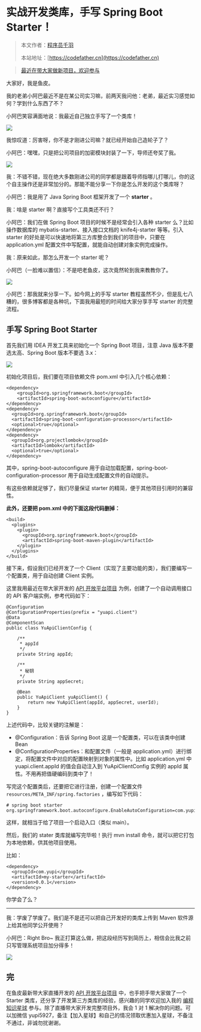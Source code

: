# 实战开发类库，手写 Spring Boot Starter！

> 本文作者：[程序员千羽](https://yuyuanweb.feishu.cn/wiki/Abldw5WkjidySxkKxU2cQdAtnah)
>
> 本站地址：[https://codefather.cn](https://codefather.cn)

> [最近在带大家做新项目，欢迎参与](https://mp.weixin.qq.com/s?__biz=MzI1NDczNTAwMA==&mid=2247529515&idx=1&sn=eb5e2af507ce35e3c4159dad7e1424f1&chksm=e9c293dcdeb51acac148fd14c0677ab3c1076c47ab52a33ffe7d682a3e1d1d8f37c4d3c7d167&token=1411297570&lang=zh_CN&scene=21#wechat_redirect)

大家好，我是鱼皮。

我的老弟小阿巴最近不是在某公司实习嘛，前两天我问他：老弟，最近实习感觉如何？学到什么东西了不？

小阿巴笑容满面地说：我最近自己独立手写了一个类库！

![](https://pic.yupi.icu/5563/202311080940493.png)

我惊叹道：厉害呀，你不是才刚进公司嘛？就已经开始自己造轮子了？

小阿巴：嘿嘿，只是把公司项目的加密模块封装了一下，导师还夸奖了我。

![](https://pic.yupi.icu/5563/202311080940758.png)

我：不错不错，现在绝大多数刚进公司的同学都是跟着导师指哪儿打哪儿，你的这个自主操作还是非常加分的。那能不能分享一下你是怎么开发的这个类库呀？

小阿巴：我是用了 Java Spring Boot 框架开发了一个 **starter** 。

我：啥是 starter 啊？直接写个工具类还不行？

小阿巴：我们在做 Spring Boot 项目的时候不是经常会引入各种 starter 么？比如操作数据库的 mybatis-starter、接入接口文档的 knife4j-starter 等等。引入 starter 的好处是可以快速地将第三方库整合到我们的项目中，只要在 application.yml 配置文件中写配置，就能自动创建对象实例完成操作。

我：原来如此，那怎么开发一个 starter 呢？

小阿巴（一脸难以置信）：不是吧老鱼皮，这次竟然轮到我来教教你了。

![](https://pic.yupi.icu/5563/202311080940488.png)

小阿巴：那我就来分享一下。如今网上的手写 starter 教程虽然不少，但是乱七八糟的，很多博客都是各种坑，下面我用最短的时间给大家分享手写 starter 的完整流程。

## 手写 Spring Boot Starter

首先我们用 IDEA 开发工具来初始化一个 Spring Boot 项目，注意 Java 版本不要选太高、Spring Boot 版本不要选 3.x：

![](https://pic.yupi.icu/5563/202311080940647.png)

初始化项目后，我们要在项目依赖文件 pom.xml 中引入几个核心依赖：

```
<dependency>
    <groupId>org.springframework.boot</groupId>
    <artifactId>spring-boot-autoconfigure</artifactId>
</dependency>
<dependency>
  <groupId>org.springframework.boot</groupId>
  <artifactId>spring-boot-configuration-processor</artifactId>
  <optional>true</optional>
</dependency>
<dependency>
  <groupId>org.projectlombok</groupId>
  <artifactId>lombok</artifactId>
  <optional>true</optional>
</dependency>
```

其中，spring-boot-autoconfigure 用于自动加载配置，spring-boot-configuration-processor 用于自动生成配置文件的自动提示。

有这些依赖就足够了，我们尽量保证 starter 的精简，便于其他项目引用时的兼容性。

**此外，还要把 pom.xml 中的下面这段代码删掉：**

```
<build>
  <plugins>
    <plugin>
      <groupId>org.springframework.boot</groupId>
      <artifactId>spring-boot-maven-plugin</artifactId>
    </plugin>
  </plugins>
</build>
```

接下来，假设我们已经开发了一个 Client（实现了主要功能的类），我们要编写一个配置类，用于自动创建 Client 实例。

这里我用最近在带大家开发的 [API 开放平台项目](https://mp.weixin.qq.com/s?__biz=MzI1NDczNTAwMA==&mid=2247529515&idx=1&sn=eb5e2af507ce35e3c4159dad7e1424f1&chksm=e9c293dcdeb51acac148fd14c0677ab3c1076c47ab52a33ffe7d682a3e1d1d8f37c4d3c7d167&token=1411297570&lang=zh_CN&scene=21#wechat_redirect) 为例，创建了一个自动调用接口的 API 客户端实例，参考代码如下：

```
@Configuration
@ConfigurationProperties(prefix = "yuapi.client")
@Data
@ComponentScan
public class YuApiClientConfig {

    /**
     * appId
     */
    private String appId;

    /**
     * 秘钥
     */
    private String appSecret;

    @Bean
    public YuApiClient yuApiClient() {
        return new YuApiClient(appId, appSecret, userId);
    }
}
```

上述代码中，比较关键的注解是：

- @Configuration：告诉 Spring Boot 这是一个配置类，可以在该类中创建 Bean
- @ConfigurationProperties：和配置文件（一般是 application.yml）进行绑定，将配置文件中对应的配置映射到对象的属性中。比如 application.yml 中 yuapi.client.appId 的值会自动注入到 YuApiClientConfig 实例的 appId 属性。不用再把值硬编码到类中了！

写完这个配置类后，还要把它进行注册，创建一个配置文件 `resources/META_INF/spring.factories` ，编写如下代码：

```
# spring boot starter
org.springframework.boot.autoconfigure.EnableAutoConfiguration=com.yupi.mystarter.YuApiClientConfig
```

这样，就相当于给了项目一个启动入口（类似 main）。

然后，我们的 stater 类库就编写完毕啦！执行 mvn install 命令，就可以把它打包为本地依赖，供其他项目使用。

比如：

```
<dependency>
  <groupId>com.yupi</groupId>
  <artifactId>my-starter</artifactId>
  <version>0.0.1</version>
</dependency>
```

你学会了么？



------


我：学废了学废了。我们是不是还可以把自己开发好的类库上传到 Maven 软件源上给其他同学公开使用？

小阿巴：Right Bro~ 我正打算这么做，把这段经历写到简历上，相信会比我之前只写管理系统项目加分得多！

![](https://pic.yupi.icu/5563/202311080940496.png)

## 完

在鱼皮最新带大家直播开发的 [API 开放平台项目](https://mp.weixin.qq.com/s?__biz=MzI1NDczNTAwMA==&mid=2247529515&idx=1&sn=eb5e2af507ce35e3c4159dad7e1424f1&chksm=e9c293dcdeb51acac148fd14c0677ab3c1076c47ab52a33ffe7d682a3e1d1d8f37c4d3c7d167&token=1411297570&lang=zh_CN&scene=21#wechat_redirect) 中，也手把手带大家做了一个 Starter 类库，还分享了开发第三方类库的经验，感兴趣的同学欢迎加入我的 [编程知识星球](https://mp.weixin.qq.com/s?__biz=MzI1NDczNTAwMA==&mid=2247524980&idx=2&sn=9ddcdb6c52aa096ed4c5ad0ced946a7d&chksm=e9c28583deb50c95f3c2665713a8bbc372c68332b3bfb846cf4b23af3f1cc07164832a291335&token=689599617&lang=zh_CN&scene=21#wechat_redirect) 参与。除了直播带大家开发完整项目外，我会 1 对 1 解决你的问题。可以加微信 yupi5927，备注【加入星球】和自己的情况领取优惠加入星球，不备注不通过，非诚勿扰谢谢。